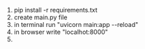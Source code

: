 
1. pip install -r requirements.txt
2. create main.py file
3. in terminal run "uvicorn main:app --reload"
4. in browser write "localhot:8000"
5. 